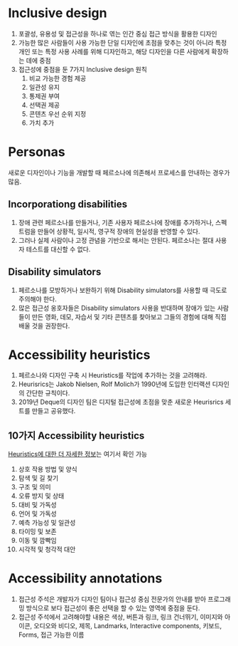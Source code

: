 # Inclusive design

1. 포괄성, 유용성 및 접근성을 하나로 엮는 인간 중심 접근 방식을 활용한 디자인
2. 가능한 많은 사람들이 사용 가능한 단일 디자인에 초점을 맞추는 것이 아니라 특정 개인 또는 특정 사용 사례를 위해 디자인하고, 해당 디자인을 다른 사람에게 확장하는 데에 중점
3. 접근성에 중점을 둔 7가지 Inclusive design 원칙
   1. 비교 가능한 경험 제공
   2. 일관성 유지
   3. 통제권 부여
   4. 선택권 제공
   5. 콘텐츠 우선 순위 지정
   6. 가치 추가

# Personas

새로운 디자인이나 기능을 개발할 때 페르소나에 의존해서 프로세스를 안내하는 경우가 많음.

## Incorporationg disabilities

1. 장애 관련 페르소나를 만들거나, 기존 사용자 페르소나에 장애를 추가하거나, 스펙트럼을 만들어 상황적, 일시적, 영구적 장애의 현실성을 반영할 수 있다.
2. 그러나 실제 사람이나 고정 관념을 기반으로 해서는 안된다. 페르소나는 절대 사용자 테스트를 대신할 수 없다.

## Disability simulators

1. 페르소나를 모방하거나 보완하기 위해 Disability simulators를 사용할 때 극도로 주의해야 한다.
2. 많은 접근성 옹호자들은 Disability simulators 사용을 반대하며 장애가 있는 사람들이 만든 영화, 데모, 자습서 및 기타 콘텐츠를 찾아보고 그들의 경험에 대해 직접 배울 것을 권장한다.

# Accessibility heuristics

1. 페르소나와 디자인 구축 시 Heuristics를 작업에 추가하는 것을 고려해라.
2. Heurisrics는 Jakob Nielsen, Rolf Molich가 1990년에 도입한 인터랙션 디자인의 간단한 규칙이다.
3. 2019년 Deque의 디자인 팀은 디지털 접근성에 초점을 맞춘 새로운 Heurisrics 세트를 만들고 공유했다.

## 10가지 Accessibility heuristics

[Heuristics에 대한 더 자세한 정보](https://www.deque.com/blog/supporting-the-design-phase-with-accessibility-heuristics-evaluations/)는 여기서 확인 가능

1. 상호 작용 방법 및 양식
2. 탐색 및 길 찾기
3. 구조 및 의미
4. 오류 방지 및 상태
5. 대비 및 가독성
6. 언어 및 가독성
7. 예측 가능성 및 일관성
8. 타이밍 및 보존
9. 이동 및 깜빡임
10. 시각적 및 청각적 대안

# Accessibility annotations

1. 접근성 주석은 개발자가 디자인 팀이나 접근성 중심 전문가의 안내를 받아 프로그래밍 방식으로 보다 접근성이 좋은 선택을 할 수 있는 영역에 중점을 둔다.
2. 접근성 주석에서 고려해야할 내용은 색상, 버튼과 링크, 링크 건너뛰기, 이미지와 아이콘, 오디오와 비디오, 제목, Landmarks, Interactive components, 키보드, Forms, 접근 가능한 이름
